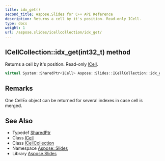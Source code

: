 ```yaml
---
title: idx_get()
second_title: Aspose.Slides for C++ API Reference
description: Returns a cell by it's position. Read-only ICell.
type: docs
weight: 1
url: /aspose.slides/icellcollection/idx_get/
---
```

## ICellCollection::idx_get(int32_t) method


Returns a cell by it's position. Read-only [ICell](../../icell/).

```cpp
virtual System::SharedPtr<ICell> Aspose::Slides::ICellCollection::idx_get(int32_t index)=0
```

## Remarks


One CellEx object can be returned for several indexes in case cell is merged. 
## See Also

* Typedef [SharedPtr](../../../system/sharedptr/)
* Class [ICell](../../icell/)
* Class [ICellCollection](../)
* Namespace [Aspose::Slides](../../)
* Library [Aspose.Slides](../../../)